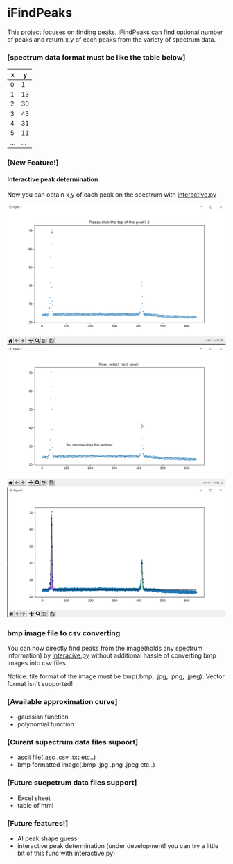 # iFindPeaks
This project focuses on finding peaks.
iFindPeaks can find optional number of peaks and return x,y of each peaks from the variety of spectrum data.

### [spectrum data format must be like the table below]

x | y
--- | ---
0 | 1
1 | 13
2 | 30
3 | 43
4 | 31
5 | 11
...|...

### <b>[New Feature!]</b>

#### <b> Interactive peak determination </b>
Now you can obtain x,y of each peak on the spectrum with [interactive.py](interactive.py)

![interactive peak guessing](img/interactive_step1.png)
![selecting another peak](img/interactive_another_peak.png)
![results](img/peak_found.png)


### <b> bmp image file to csv converting </b>
You can now directly find peaks from the image(holds any spectrum information) by [interacive.py](interactive.py) without additional hassle of converting bmp images into csv files.

Notice: file format of the image must be bmp(.bmp, .jpg, .png, .jpeg). Vector format isn't supported!

### [Available approximation curve]

- gaussian function
- polynomial function

### [Curent supectrum data files supoort]
* ascii file(.asc .csv .txt etc..)
* bmp formatted image(.bmp .jpg .png .jpeg etc..)

### [Future suepctrum data files support]
* Excel sheet
* table of html

### [Future features!]

* AI peak shape guess
* interactive peak determination (under development! you can try a little bit of this func with interactive.py)
